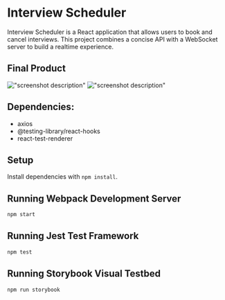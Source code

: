 # Interview Scheduler
Interview Scheduler is a React application that allows users to book and cancel interviews. This project combines a concise API with a WebSocket server to build a realtime experience.

## Final Product

!["screenshot description"](#)
!["screenshot description"](#)

## Dependencies:
- axios
- @testing-library/react-hooks
- react-test-renderer

## Setup

Install dependencies with `npm install`.

## Running Webpack Development Server

```sh
npm start
```

## Running Jest Test Framework

```sh
npm test
```

## Running Storybook Visual Testbed

```sh
npm run storybook
```
